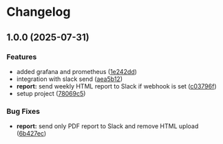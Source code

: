 # Changelog

## 1.0.0 (2025-07-31)


### Features

* added grafana and prometheus ([1e242dd](https://github.com/satusdev/cloudmesh/commit/1e242dd9576d0cb13402a6841a865e357374f93b))
* integration with slack send ([aea5b12](https://github.com/satusdev/cloudmesh/commit/aea5b12b5da913bb9a323d69019c2577b9cc3a0c))
* **report:** send weekly HTML report to Slack if webhook is set ([c03796f](https://github.com/satusdev/cloudmesh/commit/c03796f768ac71a0bc9b5f016f8902298827e98e))
* setup project ([78069c5](https://github.com/satusdev/cloudmesh/commit/78069c5594553443a735c4f0ef36166a444c1c16))


### Bug Fixes

* **report:** send only PDF report to Slack and remove HTML upload ([6b427ec](https://github.com/satusdev/cloudmesh/commit/6b427ec452edcbffd0799693cb474d8340acf8b7))
